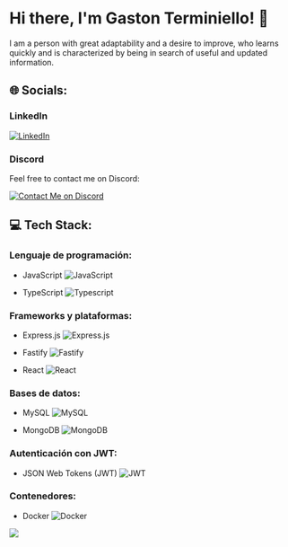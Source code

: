 # Hi there, I'm Gaston Terminiello! 👋

I am a person with great adaptability and a desire to improve, who learns quickly and is characterized by being in search of useful and updated information.

## 🌐 Socials:

### LinkedIn
[![LinkedIn](https://img.shields.io/badge/LinkedIn-%230077B5.svg?logo=linkedin&logoColor=white)](https://linkedin.com/in/gaston-terminiello) 

### Discord
Feel free to contact me on Discord:

[![Contact Me on Discord](https://img.shields.io/badge/Contact%20Me%20on%20Discord-%237289DA?style=for-the-badge&logo=discord&logoColor=white)](https://discord.gg/8RHtTj5V)

## 💻 Tech Stack:

### Lenguaje de programación:

- JavaScript
  ![JavaScript](https://img.shields.io/badge/javascript-%23323330.svg?style=for-the-badge&logo=javascript&logoColor=%23F7DF1E)

- TypeScript
  ![Typescript](https://img.shields.io/badge/TYPESCRIPT-99ccff?style=for-the-badge&logo=typescript)

### Frameworks y plataformas:

- Express.js
  ![Express.js](https://img.shields.io/badge/express.js-%23404d59.svg?style=for-the-badge&logo=express&logoColor=%2361DAFB)

- Fastify
  ![Fastify](https://img.shields.io/badge/Fastify-ca4d30?style=for-the-badge&logo=fastify)

- React
  ![React](https://img.shields.io/badge/react-%2320232a.svg?style=for-the-badge&logo=react&logoColor=%2361DAFB)

### Bases de datos:

- MySQL
  ![MySQL](https://img.shields.io/badge/mysql-%2300f.svg?style=for-the-badge&logo=mysql&logoColor=white)

- MongoDB
  ![MongoDB](https://img.shields.io/badge/MongoDB-grey?style=for-the-badge&logo=mongodb)

### Autenticación con JWT:

- JSON Web Tokens (JWT)
  ![JWT](https://img.shields.io/badge/JSON%20Web%20Tokens-JWT-%232496ED?style=for-the-badge)

### Contenedores:

- Docker
  ![Docker](https://img.shields.io/badge/docker-%232496ED.svg?style=for-the-badge&logo=docker&logoColor=white)

[![](https://visitcount.itsvg.in/api?id=gastonnter&icon=0&color=0)](https://visitcount.itsvg.in)
